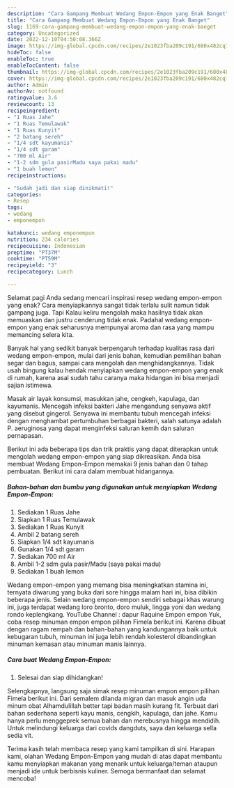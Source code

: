```yaml
---
description: "Cara Gampang Membuat Wedang Empon-Empon yang Enak Banget"
title: "Cara Gampang Membuat Wedang Empon-Empon yang Enak Banget"
slug: 1169-cara-gampang-membuat-wedang-empon-empon-yang-enak-banget
category: Uncategorized
date: 2022-12-10T04:50:08.366Z
image: https://img-global.cpcdn.com/recipes/2e1023fba209c191/680x482cq70/wedang-empon-empon-foto-resep-utama.jpg
hideToc: false
enableToc: true
enableTocContent: false
thumbnail: https://img-global.cpcdn.com/recipes/2e1023fba209c191/680x482cq70/wedang-empon-empon-foto-resep-utama.jpg
cover: https://img-global.cpcdn.com/recipes/2e1023fba209c191/680x482cq70/wedang-empon-empon-foto-resep-utama.jpg
author: Admin
authorAv: notfound
ratingvalue: 3.6
reviewcount: 13
recipeingredient:
- "1 Ruas Jahe"
- "1 Ruas Temulawak"
- "1 Ruas Kunyit"
- "2 batang sereh"
- "1/4 sdt kayumanis"
- "1/4 sdt garam"
- "700 ml Air"
- "1-2 sdm gula pasirMadu saya pakai madu"
- "1 buah lemon"
recipeinstructions:

- "Sudah jadi dan siap dinikmati!"
categories:
- Resep
tags:
- wedang
- emponempon

katakunci: wedang emponempon 
nutrition: 234 calories
recipecuisine: Indonesian
preptime: "PT37M"
cooktime: "PT59M"
recipeyield: "3"
recipecategory: Lunch

---
```



Selamat pagi Anda sedang mencari inspirasi resep wedang empon-empon yang enak? Cara menyiapkannya sangat tidak terlalu sulit namun tidak gampang juga. Tapi Kalau keliru mengolah maka hasilnya tidak akan memuaskan dan justru cenderung tidak enak. Padahal wedang empon-empon yang enak seharusnya mempunyai aroma dan rasa yang mampu memancing selera kita.


Banyak hal yang sedikit banyak berpengaruh terhadap kualitas rasa dari wedang empon-empon, mulai dari jenis bahan, kemudian pemilihan bahan segar dan bagus, sampai cara mengolah dan menghidangkannya. Tidak usah bingung kalau hendak menyiapkan wedang empon-empon yang enak di rumah, karena asal sudah tahu caranya maka hidangan ini bisa menjadi sajian istimewa.

Masak air layak konsumsi, masukkan jahe, cengkeh, kapulaga, dan kayumanis. Mencegah infeksi bakteri Jahe mengandung senyawa aktif yang disebut gingerol. Senyawa ini membantu tubuh mencegah infeksi dengan menghambat pertumbuhan berbagai bakteri, salah satunya adalah P. aeruginosa yang dapat menginfeksi saluran kemih dan saluran pernapasan.


Berikut ini ada beberapa tips dan trik praktis yang dapat diterapkan untuk mengolah wedang empon-empon yang siap dikreasikan. Anda bisa membuat Wedang Empon-Empon memakai 9 jenis bahan dan 0 tahap pembuatan. Berikut ini cara dalam membuat hidangannya.

<!--inarticleads1-->

##### Bahan-bahan dan bumbu yang digunakan untuk menyiapkan Wedang Empon-Empon:

1. Sediakan 1 Ruas Jahe
1. Siapkan 1 Ruas Temulawak
1. Sediakan 1 Ruas Kunyit
1. Ambil 2 batang sereh
1. Siapkan 1/4 sdt kayumanis
1. Gunakan 1/4 sdt garam
1. Sediakan 700 ml Air
1. Ambil 1-2 sdm gula pasir/Madu (saya pakai madu)
1. Sediakan 1 buah lemon


Wedang empon-empon yang memang bisa meningkatkan stamina ini, ternyata diwarung yang buka dari sore hingga malam hari ini, bisa dibikin beberapa jenis. Selain wedang empon-empon sendiri sebagai khas warung ini, juga terdapat wedang loro bronto, doro muluk, lingga yoni dan wedang rondo keplengkang. YouTube Channel : dapur Raquine Empon empon Yuk, coba resep minuman empon empon pilihan Fimela berikut ini. Karena dibuat dengan ragam rempah dan bahan-bahan yang kandungannya baik untuk kebugaran tubuh, minuman ini juga lebih rendah kolesterol dibandingkan minuman kemasan atau minuman manis lainnya. 

<!--inarticleads2-->

##### Cara buat Wedang Empon-Empon:


1. Selesai dan siap dihidangkan!

Selengkapnya, langsung saja simak resep minuman empon empon pilihan Fimela berikut ini. Dari semalem dilanda migran dan masuk angin uda minum obat Alhamdulillah better tapi badan masih kurang fit. Terbuat dari bahan sederhana seperti kayu manis, cengkih, kapulaga, dan jahe. Kamu hanya perlu menggeprek semua bahan dan merebusnya hingga mendidih. Untuk melindungi keluarga dari covids dangduts, saya dan keluarga sella sedia vit. 

Terima kasih telah membaca resep yang kami tampilkan di sini. Harapan kami, olahan Wedang Empon-Empon yang mudah di atas dapat membantu kamu menyiapkan makanan yang menarik untuk keluarga/teman ataupun menjadi ide untuk berbisnis kuliner. Semoga bermanfaat dan selamat mencoba!

